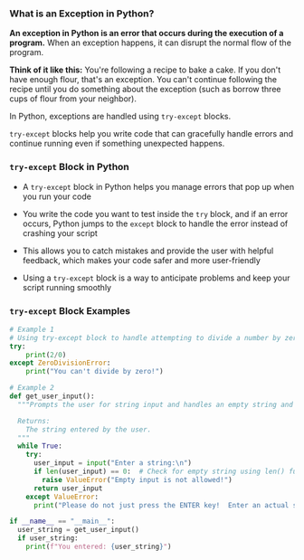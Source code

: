 ### What is an Exception in Python?

**An exception in Python is an error that occurs during the execution of a program.** When an exception happens, it can disrupt the normal flow of the program.

**Think of it like this:** You're following a recipe to bake a cake. If you don't have enough flour, that's an exception. You can't continue following the recipe until you do something about the exception (such as borrow three cups of flour from your neighbor).

In Python, exceptions are handled using `try-except` blocks. 

`try-except` blocks help you write code that can gracefully handle errors and continue running even if something unexpected happens.

### `try-except` Block in Python

- A `try-except` block in Python helps you manage errors that pop up when you run your code

- You write the code you want to test inside the `try` block, and if an error occurs, Python jumps to the `except` block to handle the error instead of crashing your script
- This allows you to catch mistakes and provide the user with helpful feedback, which makes your code safer and more user-friendly
- Using a `try-except` block is a way to anticipate problems and keep your script running smoothly


### `try-except` Block Examples

```python
# Example 1
# Using try-except block to handle attempting to divide a number by zero
try:
    print(2/0)
except ZeroDivisionError:
    print("You can't divide by zero!")
```

```python
# Example 2
def get_user_input():
  """Prompts the user for string input and handles an empty string and a ValueError.

  Returns:
    The string entered by the user.
  """
  while True:
    try:
      user_input = input("Enter a string:\n")
      if len(user_input) == 0:  # Check for empty string using len() function
        raise ValueError("Empty input is not allowed!")
      return user_input
    except ValueError:
      print("Please do not just press the ENTER key!  Enter an actual string instead!")

if __name__ == "__main__":
  user_string = get_user_input()
  if user_string:
    print(f"You entered: {user_string}")
```

